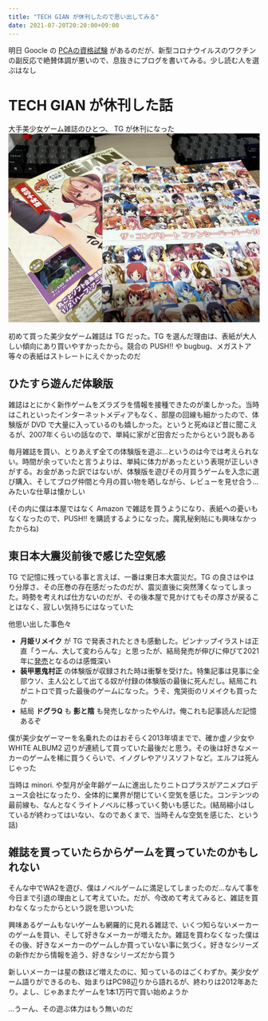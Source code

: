 ```yaml
---
title: "TECH GIAN が休刊したので思い出してみる"
date: 2021-07-20T20:20:00+09:00
---
```


明日 Goocle の [PCAの資格試験](https://cloud.google.com/certification/cloud-architect?hl=ja) があるのだが、新型コロナウイルスのワクチンの副反応で絶賛体調が悪いので、息抜きにブログを書いてみる。少し読む人を選ぶはなし


# TECH GIAN が休刊した話
大手美少女ゲーム雑誌のひとつ、 TG が休刊になった
![TG](./2021-07-20-20-05-12.png)

初めて買った美少女ゲーム雑誌は TG だった。TG を選んだ理由は、表紙が大人しい傾向にあり買いやすかったから。競合の PUSH!! や bugbug、メガストア等々の表紙はストレートにえぐかったのだ

## ひたすら遊んだ体験版
雑誌はとにかく新作ゲームをズラズラを情報を接種できたのが楽しかった。当時はこれといったインターネットメディアもなく、部屋の回線も細かったので、体験版が DVD で大量に入っているのも嬉しかった。というと死ぬほど昔に聞こえるが、2007年くらいの話なので、単純に家がど田舎だったからという説もある

毎月雑誌を買い、とりあえず全ての体験版を遊ぶ…というのは今では考えられない。時間が余っていたと言うよりは、単純に体力があったという表現が正しいきがする。お金があった訳ではないが、体験版を遊びその月買うゲームを入念に選び購入、そしてブログ仲間と今月の買い物を晒しながら、レビューを見せ合う…みたいな仕草は懐かしい

(その内に僕は本屋ではなく Amazon で雑誌を買うようになり、表紙への憂いもなくなったので、PUSH!! を購読するようになった。魔乳秘剣帖にも興味なかったからね)

## 東日本大震災前後で感じた空気感
TG で記憶に残っている事と言えば、一番は東日本大震災だ。TG の良さはやはり分厚さ、その圧巻の存在感だったのだが、震災直後に突然薄くなってしまった。時勢を考えれば仕方ないのだが、その後本屋で見かけてもその厚さが戻ることはなく、寂しい気持ちにはなっていた

他思い出した事色々

- **月姫リメイク** が TG で発表されたときも感動した。ピンナップイラストは正直「うーん、大して変わらんな」と思ったが、結局発売が伸びに伸びて2021年に[発売](http://typemoon.com/products/tsukihime/)となるのは感慨深い
- **装甲悪鬼村正** の体験版が収録された時は衝撃を受けた。特集記事は見事に全部ウソ、主人公として出てる奴が付録の体験版の最後に死んだし。結局これがニトロで買った最後のゲームになった。うそ、鬼哭街のリメイクも買ったか
- 結局 **ドグラQ** も **影と陰** も発売しなかったやんけ。俺これも記事読んだ記憶あるぞ

僕が美少女ゲーマーを名乗れたのはおそらく2013年頃までで、確か虚ノ少女や WHITE ALBUM2 辺りが連続して買っていた最後だと思う。その後は好きなメーカーのゲームを稀に買うくらいで、イノグレやアリスソフトなど。エルフは死んじゃった

当時は minori. や型月が全年齢ゲームに進出したりニトロプラスがアニメプロデュース会社になったり、全体的に業界が閉じていく空気を感じた。コンテンツの最前線も、なんとなくライトノベルに移っていく勢いも感じた。(結局縮小はしているが終わってはいない、なのであくまで、当時そんな空気を感じた、という話)

## 雑誌を買っていたらからゲームを買っていたのかもしれない

そんな中でWA2を遊び、僕はノベルゲームに満足してしまったのだ…なんて事を今日まで引退の理由として考えていた。だが、今改めて考えてみると、雑誌を買わなくなったからという説を思いついた

興味あるゲームもないゲームも網羅的に見れる雑誌で、いくつ知らないメーカーのゲームを買い、そして好きなメーカーが増えたか。雑誌を買わなくなった僕はその後、好きなメーカーのゲームしか買っていない事に気づく。好きなシリーズの新作だから情報を追う、好きなシリーズだから買う

新しいメーカーは星の数ほど増えたのに、知っているのはごくわずか。美少女ゲーム語りができるのも、始まりはPC98辺りから語れるが、終わりは2012年あたり。よし、じゃあまたゲームを1本1万円で買い始めようか

…うーん、その遊ぶ体力はもう無いのだ